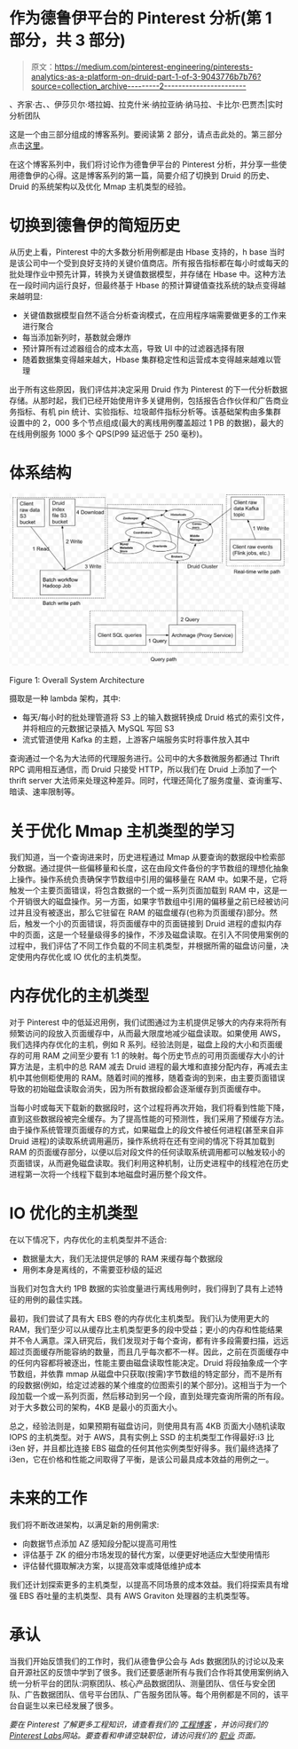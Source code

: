 # 作为德鲁伊平台的 Pinterest 分析(第 1 部分，共 3 部分)

> 原文：<https://medium.com/pinterest-engineering/pinterests-analytics-as-a-platform-on-druid-part-1-of-3-9043776b7b76?source=collection_archive---------2----------------------->

、齐家·古、、伊莎贝尔·塔拉姆、拉克什米·纳拉亚纳·纳马拉、卡比尔·巴贾杰|实时分析团队

这是一个由三部分组成的博客系列。要阅读第 2 部分，请点击此处的。第三部分点击[这里](/pinterest-engineering/pinterests-analytics-as-a-platform-on-druid-part-3-of-3-579406ffa374)。

在这个博客系列中，我们将讨论作为德鲁伊平台的 Pinterest 分析，并分享一些使用德鲁伊的心得。这是博客系列的第一篇，简要介绍了切换到 Druid 的历史、Druid 的系统架构以及优化 Mmap 主机类型的经验。

# 切换到德鲁伊的简短历史

从历史上看，Pinterest 中的大多数分析用例都是由 Hbase 支持的，h base 当时是该公司中一个受到良好支持的关键价值商店。所有报告指标都在每小时或每天的批处理作业中预先计算，转换为关键值数据模型，并存储在 Hbase 中。这种方法在一段时间内运行良好，但最终基于 Hbase 的预计算键值查找系统的缺点变得越来越明显:

*   关键值数据模型自然不适合分析查询模式，在应用程序端需要做更多的工作来进行聚合
*   每当添加新列时，基数就会爆炸
*   预计算所有过滤器组合的成本太高，导致 UI 中的过滤器选择有限
*   随着数据集变得越来越大，Hbase 集群稳定性和运营成本变得越来越难以管理

出于所有这些原因，我们评估并决定采用 Druid 作为 Pinterest 的下一代分析数据存储。从那时起，我们已经开始使用许多关键用例，包括报告合作伙伴和广告商业务指标、有机 pin 统计、实验指标、垃圾邮件指标分析等。该基础架构由多集群设置中的 2，000 多个节点组成(最大的离线用例覆盖超过 1 PB 的数据)，最大的在线用例服务 1000 多个 QPS(P99 延迟低于 250 毫秒)。

# 体系结构

![](img/26fc8fe8f7c93ef8362194ec2794342b.png)

Figure 1: Overall System Architecture

摄取是一种 lambda 架构，其中:

*   每天/每小时的批处理管道将 S3 上的输入数据转换成 Druid 格式的索引文件，并将相应的元数据记录插入 MySQL 写回 S3
*   流式管道使用 Kafka 的主题，上游客户端服务实时将事件放入其中

查询通过一个名为大法师的代理服务进行。公司中的大多数微服务都通过 Thrift RPC 调用相互通信，而 Druid 只接受 HTTP，所以我们在 Druid 上添加了一个 thrift server 大法师来处理这种差异。同时，代理还简化了服务度量、查询重写、暗读、速率限制等。

# 关于优化 Mmap 主机类型的学习

我们知道，当一个查询进来时，历史进程通过 Mmap 从要查询的数据段中检索部分数据。通过提供一些偏移量和长度，这在由段文件备份的字节数组的理想化抽象上操作。操作系统负责确保字节数组中引用的偏移量在 RAM 中。如果不是，它将触发一个主要页面错误，将包含数据的一个或一系列页面加载到 RAM 中，这是一个开销很大的磁盘操作。另一方面，如果字节数组中引用的偏移量之前已经被访问过并且没有被逐出，那么它驻留在 RAM 的磁盘缓存(也称为页面缓存)部分。然后，触发一个小的页面错误，将页面缓存中的页面链接到 Druid 进程的虚拟内存中的页面，这是一个轻量级得多的操作，不涉及磁盘读取。在引入不同使用案例的过程中，我们评估了不同工作负载的不同主机类型，并根据所需的磁盘访问量，决定使用内存优化或 IO 优化的主机类型。

# 内存优化的主机类型

对于 Pinterest 中的低延迟用例，我们试图通过为主机提供足够大的内存来将所有频繁访问的段放入页面缓存中，从而最大限度地减少磁盘读取。如果使用 AWS，我们选择内存优化的主机，例如 R 系列。经验法则是，磁盘上段的大小和页面缓存的可用 RAM 之间至少要有 1:1 的映射。每个历史节点的可用页面缓存大小的计算方法是，主机中的总 RAM 减去 Druid 进程的最大堆和直接分配内存，再减去主机中其他侧柜使用的 RAM。随着时间的推移，随着查询的到来，由主要页面错误导致的初始磁盘读取会消失，因为所有数据段都会逐渐缓存到页面缓存中。

当每小时或每天下载新的数据段时，这个过程将再次开始，我们将看到性能下降，直到这些数据段被完全缓存。为了提高性能的可预测性，我们采用了预缓存方法。由于操作系统管理页面缓存的方式，如果磁盘上的段文件被任何进程(甚至来自非 Druid 进程)的读取系统调用遍历，操作系统将在还有空间的情况下将其加载到 RAM 的页面缓存部分，以便以后对段文件的任何读取系统调用都可以触发较小的页面错误，从而避免磁盘读取。我们利用这种机制，让历史进程中的线程池在历史进程第一次将一个线程下载到本地磁盘时遍历整个段文件。

# IO 优化的主机类型

在以下情况下，内存优化的主机类型并不适合:

*   数据量太大，我们无法提供足够的 RAM 来缓存每个数据段
*   用例本身是离线的，不需要亚秒级的延迟

当我们对包含大约 1PB 数据的实验度量进行离线用例时，我们得到了具有上述特征的用例的最佳实践。

最初，我们尝试了具有大 EBS 卷的内存优化主机类型。我们认为使用更大的 RAM，我们至少可以从缓存比主机类型更多的段中受益；更小的内存和性能结果并不令人满意。深入研究后，我们发现对于每个查询，都有许多段需要扫描，远远超过页面缓存所能容纳的数量，而且几乎每次都不一样。因此，之前在页面缓存中的任何内容都将被逐出，性能主要由磁盘读取性能决定。Druid 将段抽象成一个字节数组，并依靠 mmap 从磁盘中只获取(按需)字节数组的特定部分，而不是所有的段数据(例如，给定过滤器的某个维度的位图索引的某个部分)。这相当于为一个段加载一个或一系列页面，然后移动到另一个段，直到处理完查询所需的所有段。对于大多数公司的架构，4KB 是最小的页面大小。

总之，经验法则是，如果预期有磁盘访问，则使用具有高 4KB 页面大小随机读取 IOPS 的主机类型。对于 AWS，具有实例上 SSD 的主机类型工作得最好:i3 比 i3en 好，并且都比连接 EBS 磁盘的任何其他实例类型好得多。我们最终选择了 i3en，它在价格和性能之间取得了平衡，是该公司最具成本效益的用例之一。

# 未来的工作

我们将不断改进架构，以满足新的用例需求:

*   向数据节点添加 AZ 感知段分配以提高可用性
*   评估基于 ZK 的细分市场发现的替代方案，以便更好地适应大型使用情形
*   评估替代摄取解决方案，以提高效率或降低维护成本

我们还计划探索更多的主机类型，以提高不同场景的成本效益。我们将探索具有增强 EBS 吞吐量的主机类型、具有 AWS Graviton 处理器的主机类型等。

# 承认

当我们开始反馈我们的工作时，我们从德鲁伊公会与 Ads 数据团队的讨论以及来自开源社区的反馈中学到了很多。我们还要感谢所有与我们合作将其使用案例纳入统一分析平台的团队:洞察团队、核心产品数据团队、测量团队、信任与安全团队、广告数据团队、信号平台团队、广告服务团队等。每个用例都是不同的，该平台自诞生以来已经发展了很多。

*要在 Pinterest 了解更多工程知识，请查看我们的* [*工程博客*](https://medium.com/pinterest-engineering) *，并访问我们的*[*Pinterest Labs*](https://www.pinterestlabs.com/?utm_source=medium&utm_medium=blog-article&utm_campaign=wang-et-al-august-19-2021)*网站。要查看和申请空缺职位，请访问我们的* [*职业*](https://www.pinterestcareers.com/?utm_source=medium&utm_medium=blog-article&utm_campaign=wang-et-al-august-19-2021) *页面。*